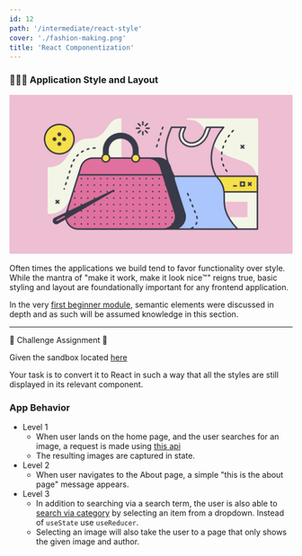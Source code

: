 ```yaml
---
id: 12
path: '/intermediate/react-style'
cover: './fashion-making.png'
title: 'React Componentization'
---
```


### 👩🏽‍🎤 Application Style and Layout

![fashion-making](./fashion-making.png)

Often times the applications we build tend to favor functionality over style. While the mantra of "make it work, make it look nice™️" reigns true, basic styling and layout are foundationally important for any frontend application.

In the very [first beginner module](/html-css), semantic elements were discussed in depth and as such will be assumed knowledge in this section.

---

🚨 Challenge Assignment 🚨

Given the sandbox located [here](https://codesandbox.io/s/photo-viewer-final-r2bg3)

Your task is to convert it to React in such a way that all the styles are still displayed in its relevant component.

### App Behavior

- Level 1
  - When user lands on the home page, and the user searches for an image, a request is made using [this api](https://pixabay.com/api/?key=16687692-5b6e17d3da9d23340b26af943&q=turtle&image_type=photo&safesearch=true)
  - The resulting images are captured in state.
- Level 2
  - When user navigates to the About page, a simple "this is the about page" message appears.
- Level 3
  - In addition to searching via a search term, the user is also able to [search via category](https://pixabay.com/api/docs/#api_search_images) by selecting an item from a dropdown. Instead of `useState` use `useReducer`.
  - Selecting an image will also take the user to a page that only shows the given image and author.
